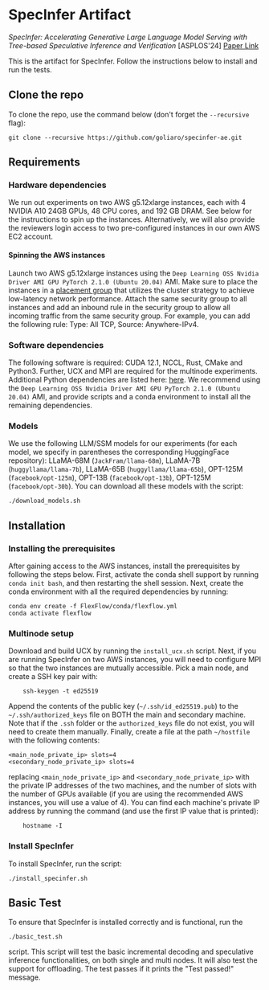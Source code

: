 # SpecInfer Artifact
*SpecInfer: Accelerating Generative Large Language Model Serving with Tree-based Speculative Inference and Verification* [ASPLOS'24] [Paper Link](https://arxiv.org/abs/2305.09781)

This is the artifact for SpecInfer. Follow the instructions below to install and run the tests.

## Clone the repo
To clone the repo, use the command below (don't forget the `--recursive` flag):
```
git clone --recursive https://github.com/goliaro/specinfer-ae.git
```

## Requirements
### Hardware dependencies
We run out experiments on two AWS g5.12xlarge instances, each with 4 NVIDIA A10 24GB GPUs, 48 CPU cores, and 192 GB DRAM. See below for the instructions to spin up the instances. Alternatively, we will also provide the reviewers login access to two pre-configured instances in our own AWS EC2 account. 

#### Spinning the AWS instances
Launch two AWS g5.12xlarge instances using the `Deep Learning OSS Nvidia Driver AMI GPU PyTorch 2.1.0 (Ubuntu 20.04)` AMI. Make sure to place the instances in a [placement group](https://docs.aws.amazon.com/AWSEC2/latest/UserGuide/placement-groups.html) that utilizes the cluster strategy to achieve low-latency network performance. Attach the same security group to all instances and add an inbound rule in the security group to allow all incoming traffic from the same security group. For example, you can add the following rule: Type: All TCP, Source: Anywhere-IPv4.

### Software dependencies
The following software is required: CUDA 12.1, NCCL, Rust, CMake and Python3. Further, UCX and MPI are required for the multinode experiments. Additional Python dependencies are listed here: [here](https://github.com/flexflow/FlexFlow/blob/inference/requirements.txt). We recommend using the `Deep Learning OSS Nvidia Driver AMI GPU PyTorch 2.1.0 (Ubuntu 20.04)` AMI, and provide scripts and a conda environment to install all the remaining dependencies.

### Models
We use the following LLM/SSM models for our experiments (for each model, we specify in parentheses the corresponding HuggingFace repository): LLaMA-68M (`JackFram/llama-68m`), LLaMA-7B (`huggyllama/llama-7b`), LLaMA-65B (`huggyllama/llama-65b`), OPT-125M (`facebook/opt-125m`), OPT-13B (`facebook/opt-13b`), OPT-125M (`facebook/opt-30b`). You can download all these models with the script: 
```
./download_models.sh
```

## Installation
### Installing the prerequisites
After gaining access to the AWS instances, install the prerequisites by following the steps below. First, activate the conda shell support by running `conda init bash`, and then restarting the shell session.
Next, create the conda environment with all the required dependencies by running:
```
conda env create -f FlexFlow/conda/flexflow.yml
conda activate flexflow
```

### Multinode setup
Download and build UCX by running the `install_ucx.sh` script. Next, if you are running SpecInfer on two AWS instances, you will need to configure MPI so that the two instances are mutually accessible. Pick a main node, and create a SSH key pair with:
```
    ssh-keygen -t ed25519
```
Append the contents of the public key (`~/.ssh/id_ed25519.pub`) to the `~/.ssh/authorized_keys` file on BOTH the main and secondary machine. Note that if the `.ssh` folder or the `authorized_keys` file do not exist, you will need to create them manually. 
Finally, create a file at the path `~/hostfile` with the following contents:
```
<main_node_private_ip> slots=4
<secondary_node_private_ip> slots=4
```
replacing `<main_node_private_ip>` and `<secondary_node_private_ip>` with the private IP addresses of the two machines, and the number of slots with the number of GPUs available (if you are using the recommended AWS instances, you will use a value of 4). You can find each machine's private IP address by running the command (and use the first IP value that is printed):
```
    hostname -I
```

### Install SpecInfer

To install SpecInfer, run the script: 
```
./install_specinfer.sh
```

## Basic Test
To ensure that SpecInfer is installed correctly and is functional, run the 
```
./basic_test.sh
```
script. This script will test the basic incremental decoding and speculative inference functionalities, on both single and multi nodes. It will also test the support for offloading. The test passes if it prints the "Test passed!" message. 
